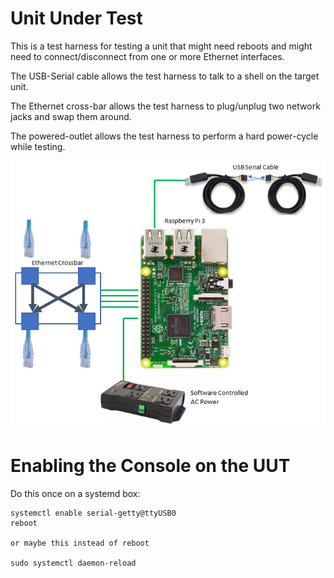 # Unit Under Test

This is a test harness for testing a unit that might need reboots and might need to connect/disconnect
from one or more Ethernet interfaces.

The USB-Serial cable allows the test harness to talk to a shell on the target unit.

The Ethernet cross-bar allows the test harness to plug/unplug two network jacks and swap them around.

The powered-outlet allows the test harness to perform a hard power-cycle while testing.

![](https://github.com/topherCantrell/UnitUnderTest/blob/master/art/schematic.jpg)

# Enabling the Console on the UUT

Do this once on a systemd box:
```
systemctl enable serial-getty@ttyUSB0
reboot

or maybe this instead of reboot

sudo systemctl daemon-reload
```